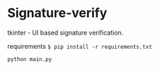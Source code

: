 # Signature-verify
tkinter - UI based signature verification.

requirements
```$ pip install -r requirements.txt```

```python main.py```
